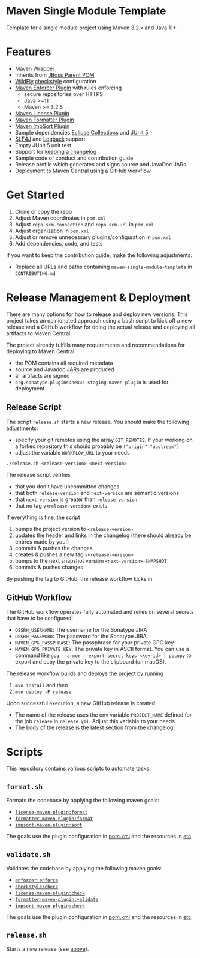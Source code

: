 # Maven Single Module Template

Template for a single module project using Maven 3.2.x and Java 11+.

# Features

- [Maven Wrapper](https://maven.apache.org/wrapper/)
- Inherits from [JBoss Parent POM](https://github.com/jboss/jboss-parent-pom)
- [WildFly](https://github.com/wildfly/wildfly-checkstyle-config) [checkstyle](https://checkstyle.sourceforge.io/) configuration
- [Maven Enforcer Plugin](https://maven.apache.org/enforcer/maven-enforcer-plugin/) with rules enforcing 
  - secure repositories over HTTPS
  - Java >=11 
  - Maven >= 3.2.5
- [Maven License Plugin](https://mycila.carbou.me/license-maven-plugin/)
- [Maven Formatter Plugin](https://code.revelc.net/formatter-maven-plugin/)
- [Maven ImpSort Plugin](https://code.revelc.net/impsort-maven-plugin/)
- Sample dependencies [Eclipse Collections](https://www.eclipse.org/collections/) and [JUnit 5](https://junit.org/junit5/)
- [SLF4J](https://www.slf4j.org/) and [Logback](https://logback.qos.ch/) support
- Empty JUnit 5 unit test
- Support for [keeping a changelog](https://keepachangelog.com/en/1.0.0/)
- Sample code of conduct and contribution guide
- Release profile which generates and signs source and JavaDoc JARs
- Deployment to Maven Central using a GitHub workflow

# Get Started

1. Clone or copy the repo
2. Adjust Maven coordinates in `pom.xml`
3. Adjust `repo.scm.connection` and `repo.scm.url` in `pom.xml`
4. Adjust organization in `pom.xml`
5. Adjust or remove unnecessary plugins/configuration in `pom.xml`
6. Add dependencies, code, and tests

If you want to keep the contribution guide, make the following adjustments: 

- Replace all URLs and paths containing `maven-single-module-template` in `CONTRIBUTING.md`

# Release Management & Deployment

There are many options for how to release and deploy new versions. This project takes an opinionated approach using a bash script to kick off a new release and a GitHub workflow for doing the actual release and deploying all artifacts to Maven Central. 

The project already fulfills many requirements and recommendations for deploying to Maven Central:

- the POM contains all required metadata
- source and Javadoc JARs are produced
- all artifacts are signed
- `org.sonatype.plugins:nexus-staging-maven-plugin` is used for deployment

## Release Script

The script `release.sh` starts a new release. You should make the following adjustments:

- specify your git remotes using the array `GIT_REMOTES`. If your working on a forked repository this should probably be `("origin" "upstream")` 
- adjust the variable `WORKFLOW_URL` to your needs

```shell
./release.sh <release-version> <next-version>
```

The release script verifies

- that you don't have uncommitted changes
- that both `release-version` and `next-version` are semantic versions
- that `next-version` is greater than `release-version`
- that no tag `v<release-version>` exists

If everything is fine, the script

1. bumps the project version to `<release-version>`
2. updates the header and links in the changelog (there should already be entries made by you!)
3. commits & pushes the changes
4. creates & pushes a new tag `v<release-version>`
5. bumps to the next snapshot version `<next-version>-SNAPSHOT`
6. commits & pushes changes

By pushing the tag to GitHub, the release workflow kicks in.

## GitHub Workflow

The GitHub workflow operates fully automated and relies on several secrets that have to be configured:

- `OSSRH_USERNAME`: The username for the Sonatype JIRA
- `OSSRH_PASSWORD`: The password for the Sonatype JIRA
- `MAVEN_GPG_PASSPHRASE`: The passphrase for your private GPG key
- `MAVEN_GPG_PRIVATE_KEY`: The private key in ASCII format. You can use a command like `gpg --armor --export-secret-keys <key-id> | pbcopy` to export and copy the private key to the clipboard (on macOS). 

The release workflow builds and deploys the project by running 

1. `mvn install` and then
2. `mvn deploy -P release`

Upon successful execution, a new GitHub release is created:

- The name of the release uses the env variable `PROJECT_NAME` defined for the job `release` in `release.yml`. Adjust this variable to your needs. 
- The body of the release is the latest section from the changelog.    

# Scripts

This repository contains various scripts to automate tasks.

## `format.sh`

Formats the codebase by applying the following maven goals:

- [`license-maven-plugin:format`](https://mycila.carbou.me/license-maven-plugin/#goals)
- [`formatter-maven-plugin:format`](https://code.revelc.net/formatter-maven-plugin/format-mojo.html)
- [`impsort-maven-plugin:sort`](https://code.revelc.net/impsort-maven-plugin/sort-mojo.html)

The goals use the plugin configuration in [pom.xml](pom.xml) and the resources in [etc](etc).

## `validate.sh`

Validates the codebase by applying the following maven goals:

- [`enforcer:enforce`](https://maven.apache.org/enforcer/maven-enforcer-plugin/enforce-mojo.html)
- [`checkstyle:check`](https://maven.apache.org/plugins/maven-checkstyle-plugin/check-mojo.html)
- [`license-maven-plugin:check`](https://mycila.carbou.me/license-maven-plugin/#goals)
- [`formatter-maven-plugin:validate`](https://code.revelc.net/formatter-maven-plugin/validate-mojo.html)
- [`impsort-maven-plugin:check`](https://code.revelc.net/impsort-maven-plugin/check-mojo.html)

The goals use the plugin configuration in [pom.xml](pom.xml) and the resources in [etc](etc).

## `release.sh`

Starts a new release (see [above](#release-management--deployment)). 
